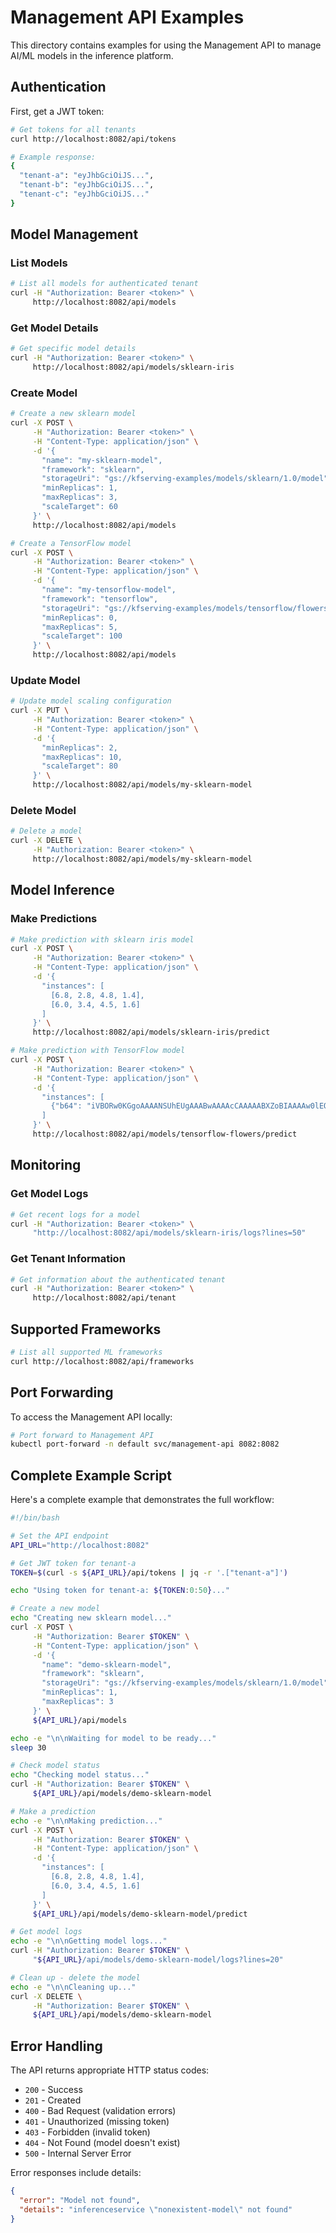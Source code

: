 # Management API Examples

This directory contains examples for using the Management API to manage AI/ML models in the inference platform.

## Authentication

First, get a JWT token:

```bash
# Get tokens for all tenants
curl http://localhost:8082/api/tokens

# Example response:
{
  "tenant-a": "eyJhbGciOiJS...",
  "tenant-b": "eyJhbGciOiJS...",
  "tenant-c": "eyJhbGciOiJS..."
}
```

## Model Management

### List Models

```bash
# List all models for authenticated tenant
curl -H "Authorization: Bearer <token>" \
     http://localhost:8082/api/models
```

### Get Model Details

```bash
# Get specific model details
curl -H "Authorization: Bearer <token>" \
     http://localhost:8082/api/models/sklearn-iris
```

### Create Model

```bash
# Create a new sklearn model
curl -X POST \
     -H "Authorization: Bearer <token>" \
     -H "Content-Type: application/json" \
     -d '{
       "name": "my-sklearn-model",
       "framework": "sklearn",
       "storageUri": "gs://kfserving-examples/models/sklearn/1.0/model",
       "minReplicas": 1,
       "maxReplicas": 3,
       "scaleTarget": 60
     }' \
     http://localhost:8082/api/models

# Create a TensorFlow model
curl -X POST \
     -H "Authorization: Bearer <token>" \
     -H "Content-Type: application/json" \
     -d '{
       "name": "my-tensorflow-model",
       "framework": "tensorflow",
       "storageUri": "gs://kfserving-examples/models/tensorflow/flowers",
       "minReplicas": 0,
       "maxReplicas": 5,
       "scaleTarget": 100
     }' \
     http://localhost:8082/api/models
```

### Update Model

```bash
# Update model scaling configuration
curl -X PUT \
     -H "Authorization: Bearer <token>" \
     -H "Content-Type: application/json" \
     -d '{
       "minReplicas": 2,
       "maxReplicas": 10,
       "scaleTarget": 80
     }' \
     http://localhost:8082/api/models/my-sklearn-model
```

### Delete Model

```bash
# Delete a model
curl -X DELETE \
     -H "Authorization: Bearer <token>" \
     http://localhost:8082/api/models/my-sklearn-model
```

## Model Inference

### Make Predictions

```bash
# Make prediction with sklearn iris model
curl -X POST \
     -H "Authorization: Bearer <token>" \
     -H "Content-Type: application/json" \
     -d '{
       "instances": [
         [6.8, 2.8, 4.8, 1.4],
         [6.0, 3.4, 4.5, 1.6]
       ]
     }' \
     http://localhost:8082/api/models/sklearn-iris/predict

# Make prediction with TensorFlow model
curl -X POST \
     -H "Authorization: Bearer <token>" \
     -H "Content-Type: application/json" \
     -d '{
       "instances": [
         {"b64": "iVBORw0KGgoAAAANSUhEUgAAABwAAAAcCAAAAABXZoBIAAAAw0lEQVR4nGNgGFQAB..."}
       ]
     }' \
     http://localhost:8082/api/models/tensorflow-flowers/predict
```

## Monitoring

### Get Model Logs

```bash
# Get recent logs for a model
curl -H "Authorization: Bearer <token>" \
     "http://localhost:8082/api/models/sklearn-iris/logs?lines=50"
```

### Get Tenant Information

```bash
# Get information about the authenticated tenant
curl -H "Authorization: Bearer <token>" \
     http://localhost:8082/api/tenant
```

## Supported Frameworks

```bash
# List all supported ML frameworks
curl http://localhost:8082/api/frameworks
```

## Port Forwarding

To access the Management API locally:

```bash
# Port forward to Management API
kubectl port-forward -n default svc/management-api 8082:8082
```

## Complete Example Script

Here's a complete example that demonstrates the full workflow:

```bash
#!/bin/bash

# Set the API endpoint
API_URL="http://localhost:8082"

# Get JWT token for tenant-a
TOKEN=$(curl -s ${API_URL}/api/tokens | jq -r '.["tenant-a"]')

echo "Using token for tenant-a: ${TOKEN:0:50}..."

# Create a new model
echo "Creating new sklearn model..."
curl -X POST \
     -H "Authorization: Bearer $TOKEN" \
     -H "Content-Type: application/json" \
     -d '{
       "name": "demo-sklearn-model",
       "framework": "sklearn",
       "storageUri": "gs://kfserving-examples/models/sklearn/1.0/model",
       "minReplicas": 1,
       "maxReplicas": 3
     }' \
     ${API_URL}/api/models

echo -e "\n\nWaiting for model to be ready..."
sleep 30

# Check model status
echo "Checking model status..."
curl -H "Authorization: Bearer $TOKEN" \
     ${API_URL}/api/models/demo-sklearn-model

# Make a prediction
echo -e "\n\nMaking prediction..."
curl -X POST \
     -H "Authorization: Bearer $TOKEN" \
     -H "Content-Type: application/json" \
     -d '{
       "instances": [
         [6.8, 2.8, 4.8, 1.4],
         [6.0, 3.4, 4.5, 1.6]
       ]
     }' \
     ${API_URL}/api/models/demo-sklearn-model/predict

# Get model logs
echo -e "\n\nGetting model logs..."
curl -H "Authorization: Bearer $TOKEN" \
     "${API_URL}/api/models/demo-sklearn-model/logs?lines=20"

# Clean up - delete the model
echo -e "\n\nCleaning up..."
curl -X DELETE \
     -H "Authorization: Bearer $TOKEN" \
     ${API_URL}/api/models/demo-sklearn-model
```

## Error Handling

The API returns appropriate HTTP status codes:

- `200` - Success
- `201` - Created
- `400` - Bad Request (validation errors)
- `401` - Unauthorized (missing token)
- `403` - Forbidden (invalid token)
- `404` - Not Found (model doesn't exist)
- `500` - Internal Server Error

Error responses include details:

```json
{
  "error": "Model not found",
  "details": "inferenceservice \"nonexistent-model\" not found"
}
```
